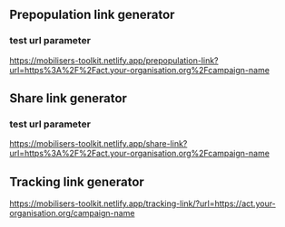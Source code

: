 ## Prepopulation link generator

### test url parameter
https://mobilisers-toolkit.netlify.app/prepopulation-link?url=https%3A%2F%2Fact.your-organisation.org%2Fcampaign-name

## Share link generator

### test url parameter
https://mobilisers-toolkit.netlify.app/share-link?url=https%3A%2F%2Fact.your-organisation.org%2Fcampaign-name


## Tracking link generator
https://mobilisers-toolkit.netlify.app/tracking-link/?url=https://act.your-organisation.org/campaign-name